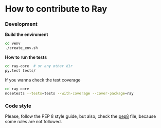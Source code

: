 
# How to contribute to Ray

### Development

**Build the enviroment**
```bash
cd venv
./create_env.sh
```

**How to run the tests**
```bash
cd ray-core  # or any other dir
py.test tests/
```

If you wanna check the test coverage
```bash
cd ray-core
nosetests --tests=tests --with-coverage --cover-package=ray
```

### Code style
Please, follow the PEP 8 style guide, but also, check the [pep8](https://github.com/felipevolpone/ray/blob/master/ray-core/.pep8) file, because some rules are not followed.
